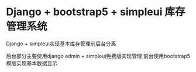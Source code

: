 <h1>Django + bootstrap5 + simpleui 库存管理系统</h1>

Django + simpleui实现基本库存管理前后台分离

后台部分主要使用django admin + simpleui免费版实现管理
前台使用bootstrap5模版实现基本数据显示

